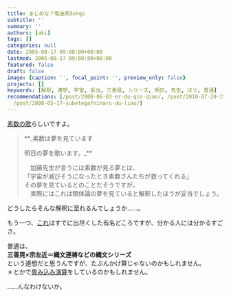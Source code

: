 ```yaml
---
title: まじめな？電波系Songs
subtitle: ''
summary: ''
authors: [aki]
tags: []
categories: null
date: 2005-08-17 09:08:00+00:00
lastmod: 2005-08-17 09:08:00+00:00
featured: false
draft: false
image: {caption: '', focal_point: '', preview_only: false}
projects: []
keywords: [解釈, 連想, 宇宙, 妥当, 三善晃, シリーズ, 明日, 先生, ほう, 普通]
recommendations: [/post/2008-06-03-er-du-qin-qian/, /post/2010-07-20-1text-file-pezimei-guan-li-1text-filetositedaunrodoke/,
  /post/2008-05-17-subetegafninaru-du-liao/]
---
```

[素数の歌](http://homepage2.nifty.com/hougi/contents/prime.html)らしいですよ。

> **_素数は夢を見ています  
>   
> 明日の夢を歌います。_**  
>     
> 　加藤先生が言うには素数が見る夢とは、  
> 「宇宙が滅びそうになったとき素数さんたちが救ってくれる」  
> その夢を見ているとのことだそうですが。  
> 　実際にはこれは類体論の夢を見ていると解釈したほうが妥当でしょう。

  
  
どうしたらそんな解釈に至れるんでしょうか……。  
  
  
もう一つ、[これ](http://www.seiryojoho-h.ed.jp/webt/syoukai/kouka/kouka.htm)はすでに出尽くした有名どころですが、分かる人には分かるすごさ。  
  
普通は、  
**三善晃×宗左近＝縄文連祷などの縄文シリーズ**  
という連想だと思うんですが、たぶんかけ算じゃないのかもしれません。  
＊とかで[畳み込み演算](http://www.science.aster.ersdac.or.jp/jp/glossary/jp/ta/convolution.html)をしているのかもしれません。  
  
……んなわけないか。


